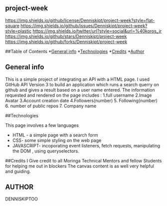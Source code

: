 ## project-week
https://img.shields.io/github/license/Denniskipt/project-week?style=flat-square
https://img.shields.io/github/issues/Denniskipt/project-week?style=plastic
https://img.shields.io/twitter/url?style=social&url=%40koros_jr
https://img.shields.io/github/stars/Denniskipt/project-week
https://img.shields.io/github/forks/Denniskipt/project-week

##Table of Contents
*[General info](#general-info)
*[Technologies](#technologies)
*[Credits](#Credits)
*[Author](#author)


## General info
This is a simple project of integrating an API with a HTML page.
I used GitHub API Version 3 to build an application which runs a search querry on github and gives a result based on a user name entered.
The information requested and rendered on the page includes :
1.full username
2.Image Avatar
3.Account creation  date
4.Followers(number)
5. Following(number)
6. number of public repos
7. Company name

##Technologies

This page involves a few languages 
* HTML - a simple page with a search form  
* CSS- some simple styling on the web page
* JAVASCRIPT- incoporating event listeners, fetch requests, manipulating the DOM , using queryselectors.

##Credits
I Give credit to all Moringa Technical Mentors and fellow Students for helping me out in blockers 
The canvas content is as well very helpful and guiding. 

## AUTHOR
 DENNISKIPTOO
 
